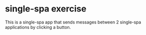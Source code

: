 # single-spa exercise

This is a single-spa app that sends messages between 2 single-spa applications by clicking a button.